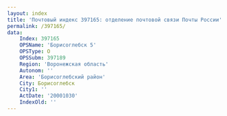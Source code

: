 ```yaml
---
layout: index
title: 'Почтовый индекс 397165: отделение почтовой связи Почты России'
permalink: /397165/
data:
    Index: 397165
    OPSName: 'Борисоглебск 5'
    OPSType: О
    OPSSubm: 397189
    Region: 'Воронежская область'
    Autonom: ''
    Area: 'Борисоглебский район'
    City: Борисоглебск
    City1: ''
    ActDate: '20001030'
    IndexOld: ''
---
```

